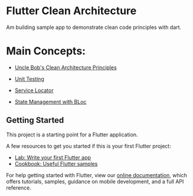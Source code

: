 # Flutter Clean Architecture

Am building sample app to demonstrate clean code principles with dart.

# Main Concepts:

- [Uncle Bob's Clean Architecture Principles](https://www.oreilly.com/library/view/clean-architecture-a/9780134494272/)

- [Unit Testing](https://flutter.dev/docs/cookbook/testing/unit/introduction#2-create-a-test-file)

- [Service Locator](https://pub.dev/packages/get_it)

- [State Management with BLoc](https://pub.dev/packages/flutter_bloc)

## Getting Started

This project is a starting point for a Flutter application.

A few resources to get you started if this is your first Flutter project:

- [Lab: Write your first Flutter app](https://flutter.dev/docs/get-started/codelab)
- [Cookbook: Useful Flutter samples](https://flutter.dev/docs/cookbook)

For help getting started with Flutter, view our
[online documentation](https://flutter.dev/docs), which offers tutorials,
samples, guidance on mobile development, and a full API reference.
